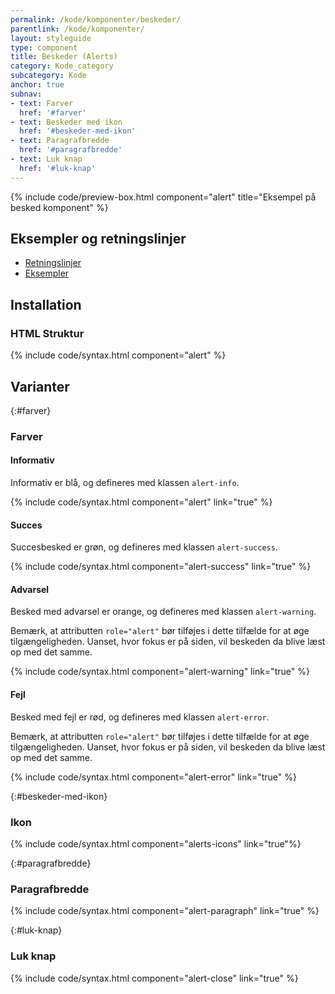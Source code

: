 ```yaml
---
permalink: /kode/komponenter/beskeder/
parentlink: /kode/komponenter/
layout: styleguide
type: component
title: Beskeder (Alerts)
category: Kode_category
subcategory: Kode
anchor: true
subnav:
- text: Farver
  href: '#farver'
- text: Beskeder med ikon
  href: '#beskeder-med-ikon'
- text: Paragrafbredde
  href: '#paragrafbredde'
- text: Luk knap
  href: '#luk-knap'
---
```


{% include code/preview-box.html component="alert" title="Eksempel på besked komponent" %}


## Eksempler og retningslinjer
<ul class="nobullet-list">
    <li><a href="/komponenter/beskeder/#retningslinjer">Retningslinjer</a></li>
    <li><a href="/komponenter/beskeder/">Eksempler</a></li>
</ul>

## Installation

### HTML Struktur
{% include code/syntax.html component="alert" %}

## Varianter

{:#farver}
### Farver

#### Informativ
Informativ er blå, og defineres med klassen `alert-info`.

{% include code/syntax.html component="alert" link="true" %}

#### Succes
Succesbesked er grøn, og defineres med klassen `alert-success`.

{% include code/syntax.html component="alert-success" link="true" %}

#### Advarsel
Besked med advarsel er orange, og defineres med klassen `alert-warning`.

Bemærk, at attributten `role="alert"` bør tilføjes i dette tilfælde for at øge tilgængeligheden. Uanset, hvor fokus er på siden, vil beskeden da blive læst op med det samme.

{% include code/syntax.html component="alert-warning" link="true" %}

#### Fejl
Besked med fejl er rød, og defineres med klassen `alert-error`.

Bemærk, at attributten `role="alert"` bør tilføjes i dette tilfælde for at øge tilgængeligheden. Uanset, hvor fokus er på siden, vil beskeden da blive læst op med det samme.

{% include code/syntax.html component="alert-error" link="true" %}

{:#beskeder-med-ikon}
### Ikon
{% include code/syntax.html component="alerts-icons" link="true"%}

{:#paragrafbredde}
### Paragrafbredde
{% include code/syntax.html component="alert-paragraph" link="true" %}

{:#luk-knap}
### Luk knap
{% include code/syntax.html component="alert-close" link="true" %}

